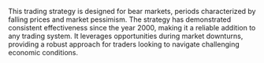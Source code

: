 This trading strategy is designed for bear markets, periods characterized by falling prices and market pessimism. The strategy has demonstrated consistent effectiveness since the year 2000, making it a reliable addition to any trading system. It leverages opportunities during market downturns, providing a robust approach for traders looking to navigate challenging economic conditions.
